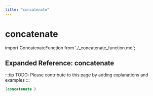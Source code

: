 ```yaml
---
title: "concatenate"
---
```


# concatenate

import ConcatenateFunction from './_concatenate_function.md';

<ConcatenateFunction />

## Expanded Reference: concatenate

:::tip
TODO: Please contribute to this page by adding explanations and examples
:::

```lisp
(concatenate )
```
